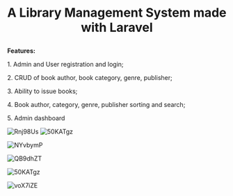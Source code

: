 <h1><p align="center">A Library Management System made with Laravel</p></h1>

<b>Features:</b>
    <p>1.  Admin and User registration and login;</p>
    <p>2.  CRUD of book author, book category, genre, publisher;</p>
    <p>3.  Ability to issue books;</p>
    <p>4.  Book author, category, genre, publisher sorting and search;</p>
    <p>5.  Admin dashboard</p>
    
    
   ![Rnj98Us](https://user-images.githubusercontent.com/83654732/189491038-8f877346-ea0c-421b-95d4-721635d01678.png)
   ![50KATgz](https://user-images.githubusercontent.com/83654732/189491161-c078aaf5-e7dc-4c20-b387-1d8f0ba8b9de.png)

   ![NYvbymP](https://user-images.githubusercontent.com/83654732/189491077-a9809a7e-3127-4213-bd86-c4fd84cf062a.png)
   
   ![QB9dhZT](https://user-images.githubusercontent.com/83654732/189491122-7c1beb50-15cd-4cec-99ff-e593b8200b6d.png)
   
   ![50KATgz](https://user-images.githubusercontent.com/83654732/189491177-d59adc94-193c-4222-bc89-b94a47fe2b8a.png)

   ![voX7iZE](https://user-images.githubusercontent.com/83654732/189491237-2e35eae4-3009-4ad8-89b6-52ab469cc4f8.png)

   
